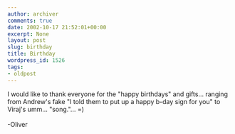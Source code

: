 ```yaml
---
author: archiver
comments: true
date: 2002-10-17 21:52:01+00:00
excerpt: None
layout: post
slug: birthday
title: Birthday
wordpress_id: 1526
tags:
- oldpost
---
```


I would like to thank everyone for the "happy birthdays" and gifts... ranging from Andrew's fake "I told them to put up a happy b-day sign for you" to Viraj's umm... "song."... =)<br /><br />-Oliver